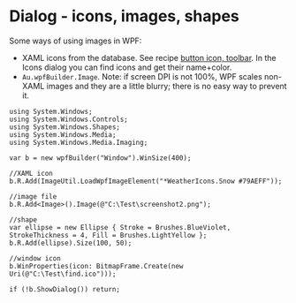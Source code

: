 # Dialog - icons, images, shapes

Some ways of using images in WPF:

- XAML icons from the database. See recipe [button icon, toolbar](Dialog%20-%20button%20icon%2C%20toolbar.html). In the Icons dialog you can find icons and get their name+color.
- `Au.wpfBuilder.Image`. Note: if screen DPI is not 100%, WPF scales non-XAML images and they are a little blurry; there is no easy way to prevent it.

```
using System.Windows;
using System.Windows.Controls;
using System.Windows.Shapes;
using System.Windows.Media;
using System.Windows.Media.Imaging;

var b = new wpfBuilder("Window").WinSize(400);

//XAML icon
b.R.Add(ImageUtil.LoadWpfImageElement("*WeatherIcons.Snow #79AEFF"));

//image file
b.R.Add<Image>().Image(@"C:\Test\screenshot2.png");

//shape
var ellipse = new Ellipse { Stroke = Brushes.BlueViolet, StrokeThickness = 4, Fill = Brushes.LightYellow };
b.R.Add(ellipse).Size(100, 50);

//window icon
b.WinProperties(icon: BitmapFrame.Create(new Uri(@"C:\Test\find.ico")));

if (!b.ShowDialog()) return;
```